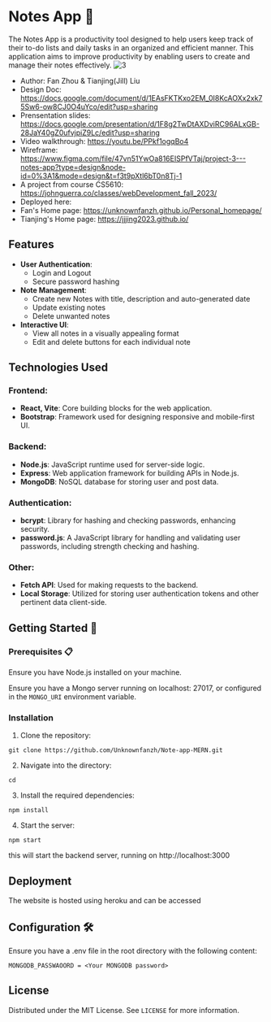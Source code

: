 # Notes App 📝

The Notes App is a productivity tool designed to help users keep track of their to-do lists and daily tasks in an organized and efficient manner. This application aims to improve productivity by enabling users to create and manage their notes effectively.
![3](https://github.com/Unknownfanzh/Note-app-MERN/assets/117818422/6414aeb6-9959-4721-8088-a8d42d4f0363)

- Author: Fan Zhou & Tianjing(Jill) Liu
- Design Doc: https://docs.google.com/document/d/1EAsFKTKxo2EM_0I8KcAOXx2xk75Sw6-ow8CJ0O4uYco/edit?usp=sharing
- Prensentation slides: https://docs.google.com/presentation/d/1F8g2TwDtAXDviRC96ALxGB-28JaY40gZ0ufvjpiZ9Lc/edit?usp=sharing
- Video walkthrough: https://youtu.be/PPkf1ogqBo4
- Wireframe: https://www.figma.com/file/47vn51YwOa816EISPfVTaj/project-3---notes-app?type=design&node-id=0%3A1&mode=design&t=f3t9pXtl6bT0n8Tj-1
- A project from course CS5610: https://johnguerra.co/classes/webDevelopment_fall_2023/
- Deployed here:
- Fan's Home page: https://unknownfanzh.github.io/Personal_homepage/
- Tianjing's Home page: https://jjjing2023.github.io/

## Features

- **User Authentication**:
  - Login and Logout
  - Secure password hashing
- **Note Management**:
  - Create new Notes with title, description and auto-generated date
  - Update existing notes
  - Delete unwanted notes
- **Interactive UI**:
  - View all notes in a visually appealing format
  - Edit and delete buttons for each individual note

## Technologies Used

### Frontend:

- **React, Vite**: Core building blocks for the web application.
- **Bootstrap**: Framework used for designing responsive and mobile-first UI.

### Backend:

- **Node.js**: JavaScript runtime used for server-side logic.
- **Express**: Web application framework for building APIs in Node.js.
- **MongoDB**: NoSQL database for storing user and post data.

### Authentication:

- **bcrypt**: Library for hashing and checking passwords, enhancing security.
- **password.js**: A JavaScript library for handling and validating user passwords, including strength checking and hashing.

### Other:

- **Fetch API**: Used for making requests to the backend.
- **Local Storage**: Utilized for storing user authentication tokens and other pertinent data client-side.

## Getting Started 🚀

### Prerequisites 📋

Ensure you have Node.js installed on your machine.

Ensure you have a Mongo server running on localhost: 27017, or configured in the `MONGO_URI` environment variable.

### Installation

1. Clone the repository:

```
git clone https://github.com/Unknownfanzh/Note-app-MERN.git
```

2. Navigate into the directory:

```
cd
```

3. Install the required dependencies:

```
npm install
```

4. Start the server:

```
npm start
```

this will start the backend server, running on http://localhost:3000

## Deployment

The website is hosted using heroku and can be accessed

## Configuration 🛠️

Ensure you have a .env file in the root directory with the following content:

```
MONGODB_PASSWAOORD = <Your MONGODB password>
```

## License

Distributed under the MIT License. See `LICENSE` for more information.
